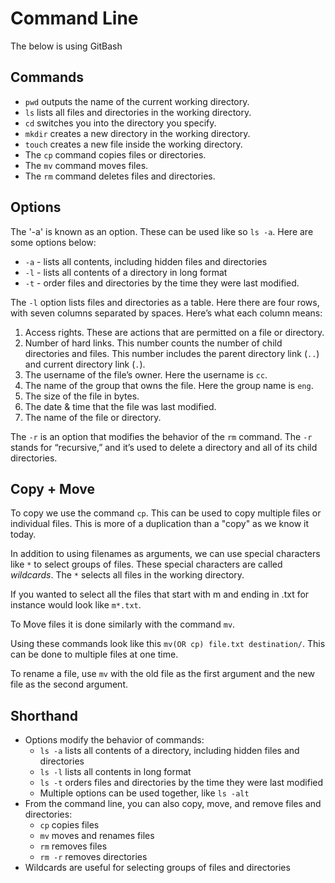 # 	Command Line

The below is using GitBash

## Commands

- `pwd` outputs the name of the current working directory.
- `ls` lists all files and directories in the working directory.
- `cd` switches you into the directory you specify.
- `mkdir` creates a new directory in the working directory.
- `touch` creates a new file inside the working directory.
- The `cp` command copies files or directories. 
- The `mv` command moves files.
- The `rm` command deletes files and directories.

## Options

The '-a' is known as an option. These can be used like so `ls -a`. Here are some options below:

- `-a` - lists all contents, including hidden files and directories
- `-l` - lists all contents of a directory in long format
- `-t` - order files and directories by the time they were last modified.

The `-l` option lists files and directories as a table. Here there are four rows, with seven columns separated by spaces. Here’s what each column means:

1. Access rights. These are actions that are permitted on a file or directory.
2. Number of hard links. This number counts the number of child directories and files. This number includes the parent directory link (`..`) and current directory link (`.`).
3. The username of the file’s owner. Here the username is `cc`.
4. The name of the group that owns the file. Here the group name is `eng`.
5. The size of the file in bytes.
6. The date & time that the file was last modified.
7. The name of the file or directory.

The `-r` is an option that modifies the behavior of the `rm` command. The `-r` stands for “recursive,” and it’s used to delete a directory and all of its child directories.

## Copy + Move

To copy we use the command `cp`. This can be used to copy multiple files or individual files. This is more of a duplication than a "copy" as we know it today.

In addition to using filenames as arguments, we can use special characters like `*` to select groups of files. These special characters are called *wildcards*. The `*` selects all files in the working directory.

If you wanted to select all the files that start with m and ending in .txt for instance would look like `m*.txt`.

To Move files it is done similarly with the command `mv`.

Using these commands look like this `mv(OR cp) file.txt destination/`. This can be done to multiple files at one time.

To rename a file, use `mv` with the old file as the first argument and the new file as the second argument.



## Shorthand

- Options modify the behavior of commands:
  - `ls -a` lists all contents of a directory, including hidden files and directories
  - `ls -l` lists all contents in long format
  - `ls -t` orders files and directories by the time they were last modified
  - Multiple options can be used together, like `ls -alt`
- From the command line, you can also copy, move, and remove files and directories:
  - `cp` copies files
  - `mv` moves and renames files
  - `rm` removes files
  - `rm -r` removes directories
- Wildcards are useful for selecting groups of files and directories